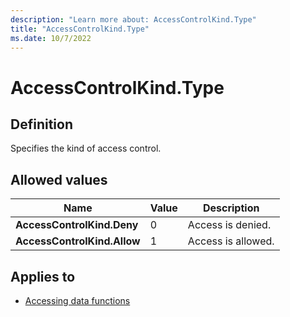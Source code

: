 ```yaml
---
description: "Learn more about: AccessControlKind.Type"
title: "AccessControlKind.Type"
ms.date: 10/7/2022
---
```

# AccessControlKind.Type

## Definition

Specifies the kind of access control.

## Allowed values

|Name|Value|Description|
|------------|--|---------------|
|**AccessControlKind.Deny**|0|Access is denied.|
|**AccessControlKind.Allow**|1|Access is allowed.|

## Applies to

* [Accessing data functions](accessing-data-functions.md)
